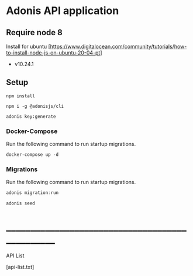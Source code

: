 # Adonis API application

## Require node 8
Install for ubuntu [https://www.digitalocean.com/community/tutorials/how-to-install-node-js-on-ubuntu-20-04-pt]
 - v10.24.1

## Setup
```
npm install
```

```
npm i -g @adonisjs/cli
```

```
adonis key:generate
```

### Docker-Compose

Run the following command to run startup migrations.

```
docker-compose up -d
```

### Migrations

Run the following command to run startup migrations.

```js
adonis migration:run
```

```js
adonis seed
```
# _______________________________________________ #

API List

[api-list.txt]